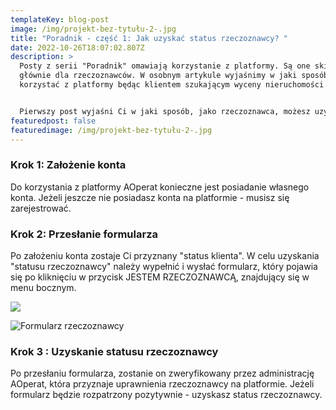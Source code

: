 ```yaml
---
templateKey: blog-post
image: /img/projekt-bez-tytułu-2-.jpg
title: "Poradnik - część 1: Jak uzyskać status rzeczoznawcy? "
date: 2022-10-26T18:07:02.807Z
description: >
  Posty z serii "Poradnik" omawiają korzystanie z platformy. Są one skierowana
  głównie dla rzeczoznawców. W osobnym artykule wyjaśnimy w jaki sposób
  korzystać z platformy będąc klientem szukającym wyceny nieruchomości. 


  Pierwszy post wyjaśni Ci w jaki sposób, jako rzeczoznawca, możesz uzyskać "status rzeczoznawcy" na platformie AOpeart. Status ten pozwala w pełni korzystać z platformy. Daje dostęp m.in. do Giełdy Zleceń.
featuredpost: false
featuredimage: /img/projekt-bez-tytułu-2-.jpg
---
```

### Krok 1: Założenie konta

Do korzystania z platformy AOperat konieczne jest posiadanie własnego konta. Jeżeli jeszcze nie posiadasz konta na platformie - musisz się zarejestrować.

### Krok 2: Przesłanie formularza

Po założeniu konta zostaje Ci przyznany "status klienta". W celu uzyskania "statusu rzeczoznawcy" należy wypełnić i wysłać formularz, który pojawia się po kliknięciu w przycisk JESTEM RZECZOZNAWCĄ, znajdujący się w menu bocznym.

![](/img/sidebar_client_appraiser_form.png)

![](/img/podgląd-formularza.png "Formularz rzeczoznawcy")

<!--StartFragment-->

### Krok 3 : Uzyskanie statusu rzeczoznawcy

Po przesłaniu formularza, zostanie on zweryfikowany przez administrację AOperat, która przyznaje uprawnienia rzeczoznawcy na platformie. Jeżeli formularz będzie rozpatrzony pozytywnie - uzyskasz status rzeczoznawcy.
